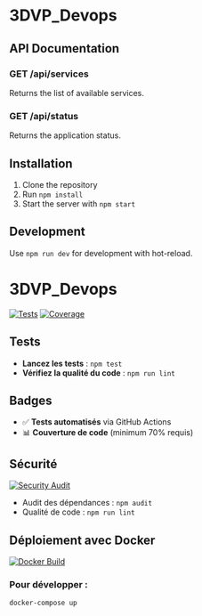 # 3DVP_Devops

## API Documentation

### GET /api/services
Returns the list of available services.

### GET /api/status
Returns the application status.

## Installation
1. Clone the repository
2. Run `npm install`
3. Start the server with `npm start`

## Development
Use `npm run dev` for development with hot-reload.

# 3DVP_Devops

[![Tests](https://github.com/mumu696/devops-ninja/workflows/Tests/badge.svg)](https://github.com/mumu696/devops-ninja/actions)
[![Coverage](https://github.com/mumu696/devops-ninja/blob/main/coverage-badge.svg)](https://github.com/mumu696/devops-ninja/actions)

## **Tests**
- **Lancez les tests** : `npm test`
- **Vérifiez la qualité du code** : `npm run lint`

## **Badges**
- ✅ **Tests automatisés** via GitHub Actions
- 📊 **Couverture de code** (minimum 70% requis)

## **Sécurité**

[![Security Audit](https://github.com/mumu696/devops-ninja/actions/workflows/quality.yml/badge.svg)](https://github.com/mumu696/devops-ninja/actions/workflows/quality.yml)

- Audit des dépendances : `npm audit`
- Qualité de code : `npm run lint`
## **Déploiement avec Docker**

[![Docker Build](https://github.com/mumu696/devops-ninja/actions/workflows/docker.yml/badge.svg)](https://github.com/mumu696/devops-ninja/actions/workflows/docker.yml)

### Pour développer :
```bash
docker-compose up
